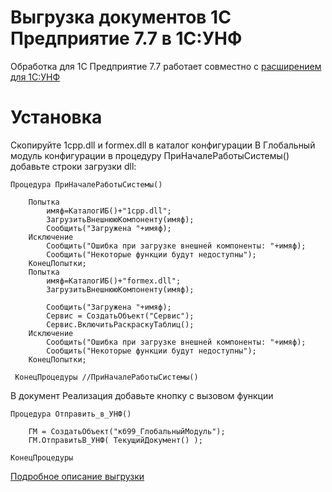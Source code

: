 # Выгрузка документов 1С Предприятие 7.7 в 1С:УНФ

Обработка для 1С Предприятие 7.7 работает совместно с [расширением для 1С:УНФ](http://xn----ctbjbnchgq5bbglv.xn--p1ai/crpt)

# Установка 

Скопируйте 1cpp.dll и formex.dll в каталог конфигурации
В Глобальный модуль конфигурации в процедуру ПриНачалеРаботыСистемы() добавьте строки загрузки dll:

```
Процедура ПриНачалеРаботыСистемы()

	Попытка
		имяф=КаталогИБ()+"1cpp.dll";
		ЗагрузитьВнешнююКомпоненту(имяф);
		Сообщить("Загружена "+имяф);
	Исключение
		Сообщить("Ошибка при загрузке внешней компоненты: "+имяф);
		Сообщить("Некоторые функции будут недоступны");
	КонецПопытки;
	Попытка
		имяф=КаталогИБ()+"formex.dll";
		ЗагрузитьВнешнююКомпоненту(имяф);

		Сообщить("Загружена "+имяф);
		Сервис = СоздатьОбъект("Сервис");
		Сервис.ВключитьРаскраскуТаблиц();
	Исключение
		Сообщить("Ошибка при загрузке внешней компоненты: "+имяф);
		Сообщить("Некоторые функции будут недоступны");
	КонецПопытки;

 КонецПроцедуры //ПриНачалеРаботыСистемы()
```

В документ Реализация добавьте кнопку с вызовом функции
```
Процедура Отправить_в_УНФ()

	ГМ = СоздатьОбъект("кб99_ГлобальныйМодуль");
	ГМ.ОтправитьВ_УНФ( ТекущийДокумент() );	
	
КонецПроцедуры

```



[Подробное описание выгрузки](http://xn----ctbjbnchgq5bbglv.xn--p1ai/crpt)
